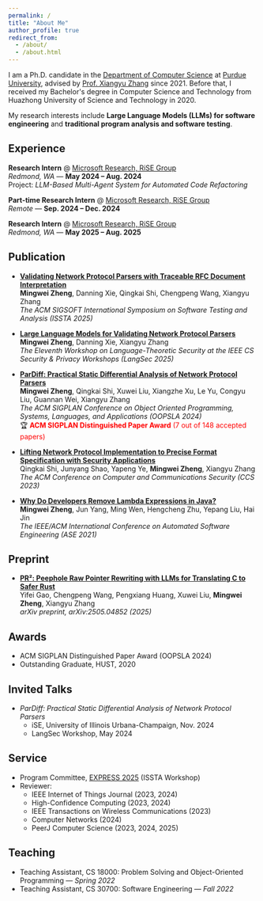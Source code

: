 ```yaml
---
permalink: /
title: "About Me"
author_profile: true
redirect_from: 
  - /about/
  - /about.html
---
```


I am a Ph.D. candidate in the [Department of Computer Science](https://www.cs.purdue.edu) at [Purdue University](https://www.purdue.edu), advised by [Prof. Xiangyu Zhang](https://www.cs.purdue.edu/homes/xyzhang/) since 2021. Before that, I received my Bachelor's degree in Computer Science and Technology from Huazhong University of Science and Technology in 2020.

My research interests include **Large Language Models (LLMs) for software engineering** and **traditional program analysis and software testing**.


## Experience
**Research Intern** @ [Microsoft Research, RiSE Group](https://www.microsoft.com/en-us/research/group/research-software-engineering-rise/)  
*Redmond, WA* — **May 2024 – Aug. 2024**  
Project: *LLM-Based Multi-Agent System for Automated Code Refactoring*

**Part-time Research Intern** @ [Microsoft Research, RiSE Group](https://www.microsoft.com/en-us/research/group/research-software-engineering-rise/)  
*Remote* — **Sep. 2024 – Dec. 2024**

**Research Intern** @ [Microsoft Research, RiSE Group](https://www.microsoft.com/en-us/research/group/research-software-engineering-rise/)  
*Redmond, WA* — **May 2025 – Aug. 2025**  
  
## Publication  
- [**Validating Network Protocol Parsers with Traceable RFC Document Interpretation**](https://conf.researchr.org/details/issta-2025/issta-2025-papers/77/Validating-Network-Protocol-Parsers-with-Traceable-RFC-Document-Interpretation) <br>
  **Mingwei Zheng**, Danning Xie, Qingkai Shi, Chengpeng Wang, Xiangyu Zhang <br>
  *The ACM SIGSOFT International Symposium on Software Testing and Analysis (ISSTA 2025)*

- [**Large Language Models for Validating Network Protocol Parsers**](https://arxiv.org/pdf/2504.13515) <br>
  **Mingwei Zheng**, Danning Xie, Xiangyu Zhang <br>
  *The Eleventh Workshop on Language-Theoretic Security at the IEEE CS Security & Privacy Workshops (LangSec 2025)*

- [**ParDiff: Practical Static Differential Analysis of Network Protocol Parsers**](https://dl.acm.org/doi/abs/10.1145/3649854) <br>
  **Mingwei Zheng**, Qingkai Shi, Xuwei Liu, Xiangzhe Xu, Le Yu, Congyu Liu, Guannan Wei, Xiangyu Zhang  
  *The ACM SIGPLAN Conference on Object Oriented Programming, Systems, Languages, and Applications (OOPSLA 2024)*  
  🏆 <span style="color:red;">**ACM SIGPLAN Distinguished Paper Award** (7 out of 148 accepted papers) </span>

- [**Lifting Network Protocol Implementation to Precise Format Specification with Security Applications**](https://dl.acm.org/doi/abs/10.1145/3576915.3616614) <br>
  Qingkai Shi, Junyang Shao, Yapeng Ye, **Mingwei Zheng**, Xiangyu Zhang  
  *The ACM Conference on Computer and Communications Security (CCS 2023)*

- [**Why Do Developers Remove Lambda Expressions in Java?**](https://ieeexplore.ieee.org/document/9678600) <br>
  **Mingwei Zheng**, Jun Yang, Ming Wen, Hengcheng Zhu, Yepang Liu, Hai Jin  
  *The IEEE/ACM International Conference on Automated Software Engineering (ASE 2021)*

## Preprint
- [**PR²: Peephole Raw Pointer Rewriting with LLMs for Translating C to Safer Rust**](https://arxiv.org/abs/2505.04852) <br>
  Yifei Gao, Chengpeng Wang, Pengxiang Huang, Xuwei Liu, **Mingwei Zheng**, Xiangyu Zhang <br>
  *arXiv preprint, arXiv:2505.04852 (2025)*

## Awards
* ACM SIGPLAN Distinguished Paper Award (OOPSLA 2024)
* Outstanding Graduate, HUST, 2020

## Invited Talks

- *ParDiff: Practical Static Differential Analysis of Network Protocol Parsers*  
  - iSE, University of Illinois Urbana-Champaign, Nov. 2024  
  - LangSec Workshop, May 2024  
  
## Service
- Program Committee, [EXPRESS 2025](https://conf.researchr.org/home/issta-2025/express-2025) (ISSTA Workshop)  
- Reviewer:
  - IEEE Internet of Things Journal (2023, 2024)  
  - High-Confidence Computing (2023, 2024)  
  - IEEE Transactions on Wireless Communications (2023)  
  - Computer Networks (2024)  
  - PeerJ Computer Science (2023, 2024, 2025)

## Teaching
- Teaching Assistant, CS 18000: Problem Solving and Object-Oriented Programming — *Spring 2022*  
- Teaching Assistant, CS 30700: Software Engineering — *Fall 2022*

